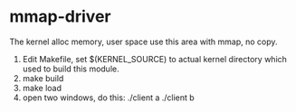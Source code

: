 # mmap-driver
The kernel alloc memory, user space use this area with mmap, no copy.

1. Edit Makefile, set $(KERNEL_SOURCE) to actual kernel directory which used to build this module.
2. make build
3. make load
4. open two windows, do this:  ./client a   ./client b
